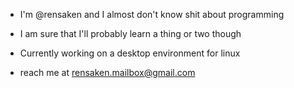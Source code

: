- I'm @rensaken and I almost don't know shit about programming
- I am sure that I'll probably learn a thing or two though

- Currently working on a desktop environment for linux
- reach me at rensaken.mailbox@gmail.com
